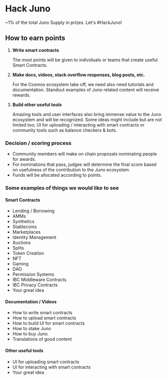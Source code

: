 # Hack Juno

~1% of the total Juno Supply in prizes. Let's #HackJuno!

## How to earn points

1. **Write smart contracts**

   The most points will be given to individuals or teams that create useful Smart Contracts.

2. **Make docs, videos, stack overflow responses, blog posts, etc.**

   For the Cosmos ecosystem take off, we need also need tutorials and documentation. Standout examples of Juno related content will receive rewards.

3. **Build other useful tools**

   Amazing tools and user interfaces also bring immense value to the Juno ecosystem and will be recognized. Some ideas might include but are not limited too; UI for uploading / interacting with smart contracts or community tools such as balance checkers & bots.

### Decision / scoring process

- Community members will make on chain proposals nominating people for awards.
- For nominations that pass, judges will determine the final score based on usefulness of the contribution to the Juno ecosystem.
- Funds will be allocated according to points.

### Some examples of things we would like to see

#### Smart Contracts

- Lending / Borrowing
- AMMs
- Synthetics
- Stablecoins
- Marketplaces
- Identity Management
- Auctions
- Splits
- Token Creation
- NFT
- Gaming
- DAO
- Permission Systems
- IBC Middleware Contracts
- IBC Privacy Contracts
- Your great idea

#### Documentation / Videos

- How to write smart contracts
- How to upload smart contracts
- How to build UI for smart contracts
- How to stake Juno
- How to buy Juno
- Translations of good content

#### Other useful tools

- UI for uploading smart contracts
- UI for interacting with smart contracts
- Your great idea
